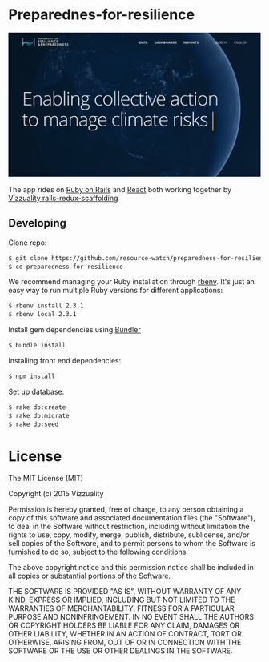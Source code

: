 # Preparednes-for-resilience

![Prep home](screenshot.png?raw=true "Preparednes forresilience")

The app rides on [Ruby on Rails](http://rubyonrails.org) and [React](https://facebook.github.io/react/) both working together by [Vizzuality rails-redux-scaffolding](https://github.com/Vizzuality/rails-redux-scaffold)

## Developing

Clone repo:

```bash
$ git clone https://github.com/resource-watch/preparedness-for-resilience
$ cd preparedness-for-resilience
```

We recommend managing your Ruby installation through
[rbenv](https://github.com/sstephenson/rbenv). It's just an easy way to
run multiple Ruby versions for different applications:

```bash
$ rbenv install 2.3.1
$ rbenv local 2.3.1
```

Install gem dependencies using [Bundler](http://bundler.io/)

```bash
$ bundle install
```

Installing front end dependencies:

```bash
$ npm install
```

Set up database:

```bash
$ rake db:create
$ rake db:migrate
$ rake db:seed
```


# License

The MIT License (MIT)

Copyright (c) 2015 Vizzuality

Permission is hereby granted, free of charge, to any person obtaining a copy of
this software and associated documentation files (the "Software"), to deal in
the Software without restriction, including without limitation the rights to
use, copy, modify, merge, publish, distribute, sublicense, and/or sell copies of
the Software, and to permit persons to whom the Software is furnished to do so,
subject to the following conditions:

The above copyright notice and this permission notice shall be included in all
copies or substantial portions of the Software.

THE SOFTWARE IS PROVIDED "AS IS", WITHOUT WARRANTY OF ANY KIND, EXPRESS OR
IMPLIED, INCLUDING BUT NOT LIMITED TO THE WARRANTIES OF MERCHANTABILITY, FITNESS
FOR A PARTICULAR PURPOSE AND NONINFRINGEMENT. IN NO EVENT SHALL THE AUTHORS OR
COPYRIGHT HOLDERS BE LIABLE FOR ANY CLAIM, DAMAGES OR OTHER LIABILITY, WHETHER
IN AN ACTION OF CONTRACT, TORT OR OTHERWISE, ARISING FROM, OUT OF OR IN
CONNECTION WITH THE SOFTWARE OR THE USE OR OTHER DEALINGS IN THE SOFTWARE.
